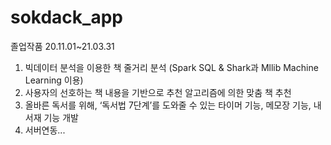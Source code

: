 # sokdack_app
졸업작품
20.11.01~21.03.31

 1. 빅데이터 분석을 이용한 책 줄거리 분석 (Spark SQL & Shark과 Mllib Machine Learning 이용)
 2. 사용자의 선호하는 책 내용을 기반으로 추천 알고리즘에 의한 맞춤 책 추천
 3. 올바른 독서를 위해, ‘독서법 7단계’를 도와줄 수 있는 타이머 기능, 메모장 기능, 내서재 기능 개발
 4. 서버연동...
